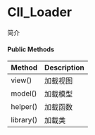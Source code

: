 # CII\_Loader

简介

#### Public Methods

| Method | Description |
| :--- | :--- |
| view\(\) | 加载视图 |
| model\(\) | 加载模型 |
| helper\(\) | 加载函数 |
| library\(\) | 加载类 |





